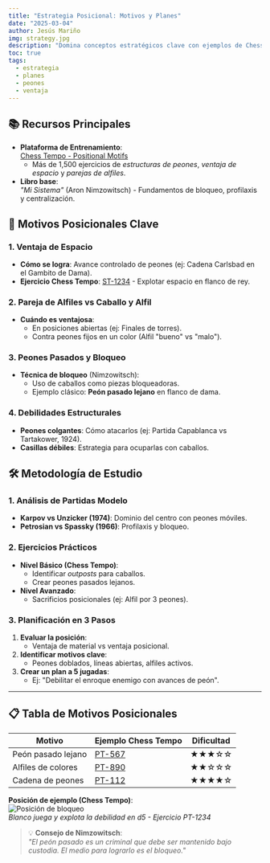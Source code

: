 ```yaml
---
title: "Estrategia Posicional: Motivos y Planes"
date: "2025-03-04"
author: Jesús Mariño
img: strategy.jpg
description: "Domina conceptos estratégicos clave con ejemplos de Chess Tempo y el método de Nimzowitsch en 'Mi Sistema'."
toc: true
tags:
  - estrategia
  - planes
  - peones
  - ventaja
---
```


## 📚 **Recursos Principales**
- **Plataforma de Entrenamiento**:  
  [Chess Tempo - Positional Motifs](https://chesstempo.com/positional-motifs)  
  - Más de 1,500 ejercicios de *estructuras de peones*, *ventaja de espacio* y *parejas de alfiles*.  
- **Libro base**:  
  *"Mi Sistema"* (Aron Nimzowitsch) - Fundamentos de bloqueo, profilaxis y centralización.

## 🧩 **Motivos Posicionales Clave**  
### 1. **Ventaja de Espacio**  
- **Cómo se logra**: Avance controlado de peones (ej: Cadena Carlsbad en el Gambito de Dama).  
- **Ejercicio Chess Tempo**: [ST-1234](https://chesstempo.com/1234) - Explotar espacio en flanco de rey.  

### 2. **Pareja de Alfiles vs Caballo y Alfil**  
- **Cuándo es ventajosa**:  
  - En posiciones abiertas (ej: Finales de torres).  
  - Contra peones fijos en un color (Alfil "bueno" vs "malo").  

### 3. **Peones Pasados y Bloqueo**  
- **Técnica de bloqueo** (Nimzowitsch):  
  - Uso de caballos como piezas bloqueadoras.  
  - Ejemplo clásico: **Peón pasado lejano** en flanco de dama.  

### 4. **Debilidades Estructurales**  
- **Peones colgantes**: Cómo atacarlos (ej: Partida Capablanca vs Tartakower, 1924).  
- **Casillas débiles**: Estrategia para ocuparlas con caballos.  

## 🛠️ **Metodología de Estudio**  
### 1. **Análisis de Partidas Modelo**  
- **Karpov vs Unzicker (1974)**: Dominio del centro con peones móviles.  
- **Petrosian vs Spassky (1966)**: Profilaxis y bloqueo.  

### 2. **Ejercicios Prácticos**  
- **Nivel Básico (Chess Tempo)**:  
  - Identificar *outposts* para caballos.  
  - Crear peones pasados lejanos.  
- **Nivel Avanzado**:  
  - Sacrificios posicionales (ej: Alfil por 3 peones).  

### 3. **Planificación en 3 Pasos**  
1. **Evaluar la posición**:  
   - Ventaja de material vs ventaja posicional.  
2. **Identificar motivos clave**:  
   - Peones doblados, líneas abiertas, alfiles activos.  
3. **Crear un plan a 5 jugadas**:  
   - Ej: "Debilitar el enroque enemigo con avances de peón".  

---

## 📋 **Tabla de Motivos Posicionales**  
| Motivo            | Ejemplo Chess Tempo | Dificultad |  
|--------------------|---------------------|------------|  
| Peón pasado lejano | [PT-567](https://chesstempo.com/567) | ★★★☆☆ |  
| Alfiles de colores | [PT-890](https://chesstempo.com/890) | ★★☆☆☆ |  
| Cadena de peones   | [PT-112](https://chesstempo.com/112) | ★★★★☆ |  


**Posición de ejemplo (Chess Tempo)**:  
![Posición de bloqueo](https://chesstempo.com/position-images/1234.png)  
*Blanco juega y explota la debilidad en d5 - Ejercicio PT-1234*  

> 💡 **Consejo de Nimzowitsch**:  
> *"El peón pasado es un criminal que debe ser mantenido bajo custodia. El medio para lograrlo es el bloqueo."*